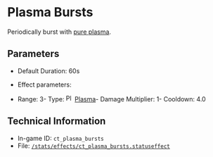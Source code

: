 # Plasma Bursts

Periodically burst with [pure plasma](https://ceterai.github.io/MyEnternia/Wiki/pureplasma).

## Parameters

- Default Duration: 60s
- Effect parameters: 

- Range: 3- Type: <img src="/damage/ct_plasma.png" alt="Plasma icon" loading="lazy" width="16px" height="16px"/> [Plasma](Alternia#damage)- Damage Multiplier: 1- Cooldown: 4.0

## Technical Information

- In-game ID: `ct_plasma_bursts`
- File: [`/stats/effects/ct_plasma_bursts.statuseffect`](https://github.com/Ceterai/Enternia/blob/main/stats/effects/ct_plasma_bursts.statuseffect)
